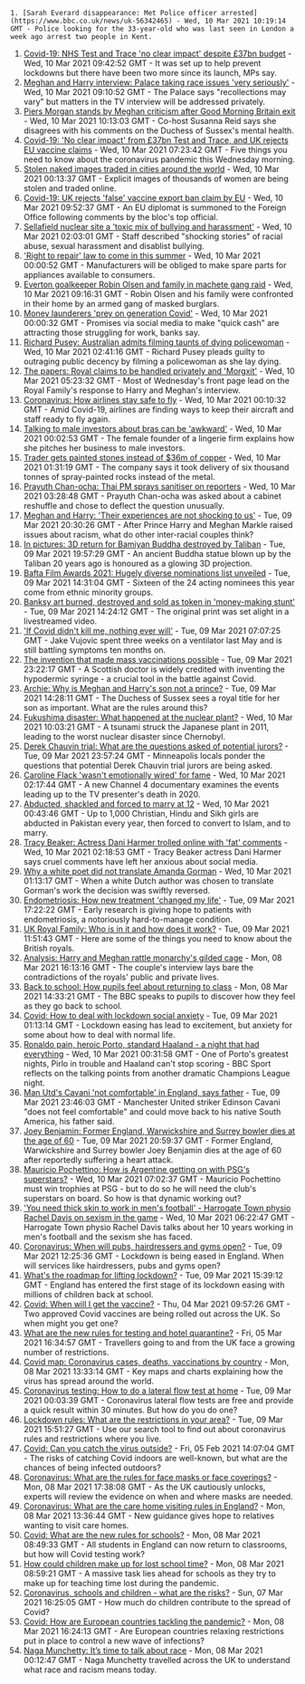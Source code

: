
    1. [Sarah Everard disappearance: Met Police officer arrested](https://www.bbc.co.uk/news/uk-56342465) - Wed, 10 Mar 2021 10:19:14 GMT - Police looking for the 33-year-old who was last seen in London a week ago arrest two people in Kent.
1. [Covid-19: NHS Test and Trace 'no clear impact' despite £37bn budget](https://www.bbc.co.uk/news/health-56340831) - Wed, 10 Mar 2021 09:42:52 GMT - It was set up to help prevent lockdowns but there have been two more since its launch, MPs say.
1. [Meghan and Harry interview: Palace taking race issues 'very seriously'](https://www.bbc.co.uk/news/uk-56340451) - Wed, 10 Mar 2021 09:10:52 GMT - The Palace says "recollections may vary" but matters in the TV interview will be addressed privately.
1. [Piers Morgan stands by Meghan criticism after Good Morning Britain exit](https://www.bbc.co.uk/news/entertainment-arts-56343768) - Wed, 10 Mar 2021 10:13:03 GMT - Co-host Susanna Reid says she disagrees with his comments on the Duchess of Sussex's mental health.
1. [Covid-19: 'No clear impact' from £37bn Test and Trace, and UK rejects EU vaccine claims](https://www.bbc.co.uk/news/uk-56343283) - Wed, 10 Mar 2021 07:23:42 GMT - Five things you need to know about the coronavirus pandemic this Wednesday morning.
1. [Stolen naked images traded in cities around the world](https://www.bbc.co.uk/news/uk-56333561) - Wed, 10 Mar 2021 00:13:37 GMT - Explicit images of thousands of women are being stolen and traded online.
1. [Covid-19: UK rejects 'false' vaccine export ban claim by EU](https://www.bbc.co.uk/news/uk-politics-56339188) - Wed, 10 Mar 2021 09:52:37 GMT - An EU diplomat is summoned to the Foreign Office following comments by the bloc's top official.
1. [Sellafield nuclear site a 'toxic mix of bullying and harassment'](https://www.bbc.co.uk/news/uk-56011909) - Wed, 10 Mar 2021 02:03:01 GMT - Staff described "shocking stories" of racial abuse, sexual harassment and disablist bullying.
1. ['Right to repair' law to come in this summer](https://www.bbc.co.uk/news/business-56340077) - Wed, 10 Mar 2021 00:00:52 GMT - Manufacturers will be obliged to make spare parts for appliances available to consumers.
1. [Everton goalkeeper Robin Olsen and family in machete gang raid](https://www.bbc.co.uk/news/uk-england-merseyside-56344192) - Wed, 10 Mar 2021 09:16:31 GMT - Robin Olsen and his family were confronted in their home by an armed gang of masked burglars.
1. [Money launderers 'prey on generation Covid'](https://www.bbc.co.uk/news/business-56334862) - Wed, 10 Mar 2021 00:00:32 GMT - Promises via social media to make "quick cash" are attracting those struggling for work, banks say.
1. [Richard Pusey: Australian admits filming taunts of dying policewoman](https://www.bbc.co.uk/news/world-australia-56342253) - Wed, 10 Mar 2021 02:41:16 GMT - Richard Pusey pleads guilty to outraging public decency by filming a policewoman as she lay dying.
1. [The papers: Royal claims to be handled privately and 'Morgxit'](https://www.bbc.co.uk/news/blogs-the-papers-56341771) - Wed, 10 Mar 2021 05:23:32 GMT - Most of Wednesday's front page lead on the Royal Family's response to Harry and Meghan's interview.
1. [Coronavirus: How airlines stay safe to fly](https://www.bbc.co.uk/news/business-56335125) - Wed, 10 Mar 2021 00:10:32 GMT - Amid Covid-19, airlines are finding ways to keep their aircraft and staff ready to fly again.
1. [Talking to male investors about bras can be 'awkward'](https://www.bbc.co.uk/news/business-56294680) - Wed, 10 Mar 2021 00:02:53 GMT - The female founder of a lingerie firm explains how she pitches her business to male investors.
1. [Trader gets painted stones instead of $36m of copper](https://www.bbc.co.uk/news/business-56330378) - Wed, 10 Mar 2021 01:31:19 GMT - The company says it took delivery of six thousand tonnes of spray-painted rocks instead of the metal.
1. [Prayuth Chan-ocha: Thai PM sprays sanitiser on reporters](https://www.bbc.co.uk/news/world-asia-56342860) - Wed, 10 Mar 2021 03:28:48 GMT - Prayuth Chan-ocha was asked about a cabinet reshuffle and chose to deflect the question unusually.
1. [Meghan and Harry: 'Their experiences are not shocking to us'](https://www.bbc.co.uk/news/uk-56338476) - Tue, 09 Mar 2021 20:30:26 GMT - After Prince Harry and Meghan Markle raised issues about racism, what do other inter-racial couples think?
1. [In pictures: 3D return for Bamiyan Buddha destroyed by Taliban](https://www.bbc.co.uk/news/world-asia-56337042) - Tue, 09 Mar 2021 19:57:29 GMT - An ancient Buddha statue blown up by the Taliban 20 years ago is honoured as a glowing 3D projection.
1. [Bafta Film Awards 2021: Hugely diverse nominations list unveiled](https://www.bbc.co.uk/news/entertainment-arts-56319617) - Tue, 09 Mar 2021 14:31:04 GMT - Sixteen of the 24 acting nominees this year come from ethnic minority groups.
1. [Banksy art burned, destroyed and sold as token in 'money-making stunt'](https://www.bbc.co.uk/news/technology-56335948) - Tue, 09 Mar 2021 14:24:12 GMT - The original print was set alight in a livestreamed video.
1. ['If Covid didn't kill me, nothing ever will'](https://www.bbc.co.uk/news/health-56324826) - Tue, 09 Mar 2021 07:07:25 GMT - Jake Vujovic spent three weeks on a ventilator last May and is still battling symptoms ten months on.
1. [The invention that made mass vaccinations possible](https://www.bbc.co.uk/news/uk-scotland-55676034) - Tue, 09 Mar 2021 23:22:17 GMT - A Scottish doctor is widely credited with inventing the hypodermic syringe - a crucial tool in the battle against Covid.
1. [Archie: Why is Meghan and Harry's son not a prince?](https://www.bbc.co.uk/news/uk-56325934) - Tue, 09 Mar 2021 14:28:11 GMT - The Duchess of Sussex sees a royal title for her son as important. What are the rules around this?
1. [Fukushima disaster: What happened at the nuclear plant?](https://www.bbc.co.uk/news/world-asia-56252695) - Wed, 10 Mar 2021 10:03:21 GMT - A tsunami struck the Japanese plant in 2011, leading to the worst nuclear disaster since Chernobyl.
1. [Derek Chauvin trial: What are the questions asked of potential jurors?](https://www.bbc.co.uk/news/world-us-canada-56324045) - Tue, 09 Mar 2021 23:57:24 GMT - Minneapolis locals ponder the questions that potential Derek Chauvin trial jurors are being asked.
1. [Caroline Flack 'wasn't emotionally wired' for fame](https://www.bbc.co.uk/news/entertainment-arts-56232989) - Wed, 10 Mar 2021 02:17:44 GMT - A new Channel 4 documentary examines the events leading up to the TV presenter's death in 2020.
1. [Abducted, shackled and forced to marry at 12](https://www.bbc.co.uk/news/stories-56337182) - Wed, 10 Mar 2021 00:43:46 GMT - Up to 1,000 Christian, Hindu and Sikh girls are abducted in Pakistan every year, then forced to convert to Islam, and to marry.
1. [Tracy Beaker: Actress Dani Harmer trolled online with 'fat' comments](https://www.bbc.co.uk/news/newsbeat-56271599) - Wed, 10 Mar 2021 02:18:53 GMT - Tracy Beaker actress Dani Harmer says cruel comments have left her anxious about social media.
1. [Why a white poet did not translate Amanda Gorman](https://www.bbc.co.uk/news/world-europe-56334369) - Wed, 10 Mar 2021 01:13:17 GMT - When a white Dutch author was chosen to translate Gorman's work the decision was swiftly reversed.
1. [Endometriosis: How new treatment 'changed my life'](https://www.bbc.co.uk/news/health-56245521) - Tue, 09 Mar 2021 17:22:22 GMT - Early research is giving hope to patients with endometriosis, a notoriously hard-to-manage condition.
1. [UK Royal Family: Who is in it and how does it work?](https://www.bbc.co.uk/news/uk-56201331) - Tue, 09 Mar 2021 11:51:43 GMT - Here are some of the things you need to know about the British royals.
1. [Analysis: Harry and Meghan rattle monarchy's gilded cage](https://www.bbc.co.uk/news/uk-56326048) - Mon, 08 Mar 2021 16:13:16 GMT - The couple's interview lays bare the contradictions of the royals' public and private lives.
1. [Back to school: How pupils feel about returning to class](https://www.bbc.co.uk/news/uk-england-suffolk-56321188) - Mon, 08 Mar 2021 14:33:21 GMT - The BBC speaks to pupils to discover how they feel as they go back to school.
1. [Covid: How to deal with lockdown social anxiety](https://www.bbc.co.uk/news/newsbeat-56323453) - Tue, 09 Mar 2021 01:13:14 GMT - Lockdown easing has lead to excitement, but anxiety for some about how to deal with normal life.
1. [Ronaldo pain, heroic Porto, standard Haaland - a night that had everything](https://www.bbc.co.uk/sport/football/56342054) - Wed, 10 Mar 2021 00:31:58 GMT - One of Porto's greatest nights, Pirlo in trouble and Haaland can't stop scoring - BBC Sport reflects on the talking points from another dramatic Champions League night.
1. [Man Utd's Cavani 'not comfortable' in England, says father](https://www.bbc.co.uk/sport/football/56341983) - Tue, 09 Mar 2021 23:46:03 GMT - Manchester United striker Edinson Cavani "does not feel comfortable" and could move back to his native South America, his father said.
1. [Joey Benjamin: Former England, Warwickshire and Surrey bowler dies at the age of 60](https://www.bbc.co.uk/sport/cricket/56341394) - Tue, 09 Mar 2021 20:59:37 GMT - Former England, Warwickshire and Surrey bowler Joey Benjamin dies at the age of 60 after reportedly suffering a heart attack.
1. [Mauricio Pochettino: How is Argentine getting on with PSG's superstars?](https://www.bbc.co.uk/sport/football/56291708) - Wed, 10 Mar 2021 07:02:37 GMT - Mauricio Pochettino must win trophies at PSG - but to do so he will need the club's superstars on board. So how is that dynamic working out?
1. ['You need thick skin to work in men's football' - Harrogate Town physio Rachel Davis on sexism in the game](https://www.bbc.co.uk/sport/football/56312824) - Wed, 10 Mar 2021 06:22:47 GMT - Harrogate Town physio Rachel Davis talks about her 10 years working in men's football and the sexism she has faced.
1. [Coronavirus: When will pubs, hairdressers and gyms open?](https://www.bbc.co.uk/news/explainers-53349989) - Tue, 09 Mar 2021 12:25:36 GMT - Lockdown is being eased in England. When will services like hairdressers, pubs and gyms open?
1. [What's the roadmap for lifting lockdown?](https://www.bbc.co.uk/news/explainers-52530518) - Tue, 09 Mar 2021 15:39:12 GMT - England has entered the first stage of its lockdown easing with millions of children back at school.
1. [Covid: When will I get the vaccine?](https://www.bbc.co.uk/news/health-55045639) - Thu, 04 Mar 2021 09:57:26 GMT - Two approved Covid vaccines are being rolled out across the UK. So when might you get one?
1. [What are the new rules for testing and hotel quarantine?](https://www.bbc.co.uk/news/explainers-52544307) - Fri, 05 Mar 2021 16:34:57 GMT - Travellers going to and from the UK face a growing number of restrictions.
1. [Covid map: Coronavirus cases, deaths, vaccinations by country](https://www.bbc.co.uk/news/world-51235105) - Mon, 08 Mar 2021 13:33:14 GMT - Key maps and charts explaining how the virus has spread around the world.
1. [Coronavirus testing: How to do a lateral flow test at home](https://www.bbc.co.uk/news/health-56326456) - Tue, 09 Mar 2021 00:03:39 GMT - Coronavirus lateral flow tests are free and provide a quick result within 30 minutes. But how do you do one?
1. [Lockdown rules: What are the restrictions in your area?](https://www.bbc.co.uk/news/uk-54373904) - Tue, 09 Mar 2021 15:51:27 GMT - Use our search tool to find out about coronavirus rules and restrictions where you live.
1. [Covid: Can you catch the virus outside?](https://www.bbc.co.uk/news/explainers-55680305) - Fri, 05 Feb 2021 14:07:04 GMT - The risks of catching Covid indoors are well-known, but what are the chances of being infected outdoors?
1. [Coronavirus: What are the rules for face masks or face coverings?](https://www.bbc.co.uk/news/health-51205344) - Mon, 08 Mar 2021 17:38:08 GMT - As the UK cautiously unlocks, experts will review the evidence on when and where masks are needed.
1. [Coronavirus: What are the care home visiting rules in England?](https://www.bbc.co.uk/news/explainers-53503712) - Mon, 08 Mar 2021 13:36:44 GMT - New guidance gives hope to relatives wanting to visit care homes.
1. [Covid: What are the new rules for schools?](https://www.bbc.co.uk/news/education-51643556) - Mon, 08 Mar 2021 08:49:33 GMT - All students in England can now return to classrooms, but how will Covid testing work?
1. [How could children make up for lost school time?](https://www.bbc.co.uk/news/explainers-55938837) - Mon, 08 Mar 2021 08:59:21 GMT - A massive task lies ahead for schools as they try to make up for teaching time lost during the pandemic.
1. [Coronavirus, schools and children - what are the risks?](https://www.bbc.co.uk/news/health-52003804) - Sun, 07 Mar 2021 16:25:05 GMT - How much do children contribute to the spread of Covid?
1. [Covid: How are European countries tackling the pandemic?](https://www.bbc.co.uk/news/explainers-53640249) - Mon, 08 Mar 2021 16:24:13 GMT - Are European countries relaxing restrictions put in place to control a new wave of infections?
1. [Naga Munchetty: It’s time to talk about race](https://www.bbc.co.uk/news/stories-56253480) - Mon, 08 Mar 2021 00:12:47 GMT - Naga Munchetty travelled across the UK to understand what race and racism means today.

